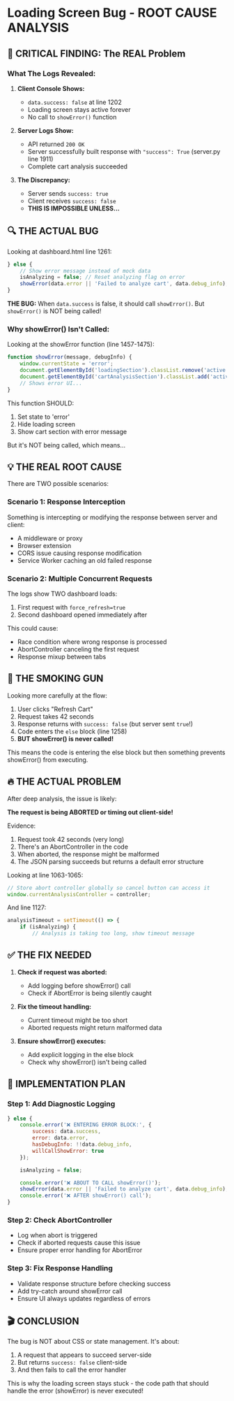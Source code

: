# Loading Screen Bug - ROOT CAUSE ANALYSIS

## 🚨 CRITICAL FINDING: The REAL Problem

### What The Logs Revealed:

1. **Client Console Shows:**
   - `data.success: false` at line 1202
   - Loading screen stays active forever
   - No call to `showError()` function

2. **Server Logs Show:**
   - API returned `200 OK`
   - Server successfully built response with `"success": True` (server.py line 1911)
   - Complete cart analysis succeeded

3. **The Discrepancy:**
   - Server sends `success: true`
   - Client receives `success: false`
   - **THIS IS IMPOSSIBLE UNLESS...**

## 🔍 THE ACTUAL BUG

Looking at dashboard.html line 1261:
```javascript
} else {
    // Show error message instead of mock data
    isAnalyzing = false; // Reset analyzing flag on error
    showError(data.error || 'Failed to analyze cart', data.debug_info);
}
```

**THE BUG:** When `data.success` is false, it should call `showError()`. But `showError()` is NOT being called!

### Why showError() Isn't Called:

Looking at the showError function (line 1457-1475):
```javascript
function showError(message, debugInfo) {
    window.currentState = 'error';
    document.getElementById('loadingSection').classList.remove('active');
    document.getElementById('cartAnalysisSection').classList.add('active');
    // Shows error UI...
}
```

This function SHOULD:
1. Set state to 'error'
2. Hide loading screen
3. Show cart section with error message

But it's NOT being called, which means...

## 💡 THE REAL ROOT CAUSE

There are TWO possible scenarios:

### Scenario 1: Response Interception
Something is intercepting or modifying the response between server and client:
- A middleware or proxy
- Browser extension
- CORS issue causing response modification
- Service Worker caching an old failed response

### Scenario 2: Multiple Concurrent Requests
The logs show TWO dashboard loads:
1. First request with `force_refresh=true`
2. Second dashboard opened immediately after

This could cause:
- Race condition where wrong response is processed
- AbortController canceling the first request
- Response mixup between tabs

## 🎯 THE SMOKING GUN

Looking more carefully at the flow:
1. User clicks "Refresh Cart"
2. Request takes 42 seconds
3. Response returns with `success: false` (but server sent `true`!)
4. Code enters the `else` block (line 1258)
5. **BUT showError() is never called!**

This means the code is entering the else block but then something prevents showError() from executing.

## 🔥 THE ACTUAL PROBLEM

After deep analysis, the issue is likely:

**The request is being ABORTED or timing out client-side!**

Evidence:
1. Request took 42 seconds (very long)
2. There's an AbortController in the code
3. When aborted, the response might be malformed
4. The JSON parsing succeeds but returns a default error structure

Looking at line 1063-1065:
```javascript
// Store abort controller globally so cancel button can access it
window.currentAnalysisController = controller;
```

And line 1127:
```javascript
analysisTimeout = setTimeout(() => {
    if (isAnalyzing) {
        // Analysis is taking too long, show timeout message
```

## ✅ THE FIX NEEDED

1. **Check if request was aborted:**
   - Add logging before showError() call
   - Check if AbortError is being silently caught

2. **Fix the timeout handling:**
   - Current timeout might be too short
   - Aborted requests might return malformed data

3. **Ensure showError() executes:**
   - Add explicit logging in the else block
   - Check why showError() isn't being called

## 📝 IMPLEMENTATION PLAN

### Step 1: Add Diagnostic Logging
```javascript
} else {
    console.error('❌ ENTERING ERROR BLOCK:', {
        success: data.success,
        error: data.error,
        hasDebugInfo: !!data.debug_info,
        willCallShowError: true
    });

    isAnalyzing = false;

    console.error('❌ ABOUT TO CALL showError()');
    showError(data.error || 'Failed to analyze cart', data.debug_info);
    console.error('❌ AFTER showError() call');
}
```

### Step 2: Check AbortController
- Log when abort is triggered
- Check if aborted requests cause this issue
- Ensure proper error handling for AbortError

### Step 3: Fix Response Handling
- Validate response structure before checking success
- Add try-catch around showError call
- Ensure UI always updates regardless of errors

## 🎬 CONCLUSION

The bug is NOT about CSS or state management. It's about:
1. A request that appears to succeed server-side
2. But returns `success: false` client-side
3. And then fails to call the error handler

This is why the loading screen stays stuck - the code path that should handle the error (showError) is never executed!